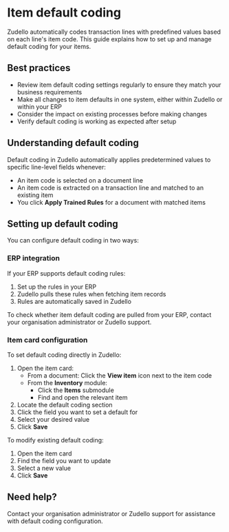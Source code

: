 # Item default coding

Zudello automatically codes transaction lines with predefined values based on each line's item code. This guide explains how to set up and manage default coding for your items.

## Best practices

- Review item default coding settings regularly to ensure they match your business requirements
- Make all changes to item defaults in one system, either within Zudello or within your ERP
- Consider the impact on existing processes before making changes
- Verify default coding is working as expected after setup

## Understanding default coding

Default coding in Zudello automatically applies predetermined values to specific line-level fields whenever:

- An item code is selected on a document line
- An item code is extracted on a transaction line and matched to an existing item
- You click **Apply Trained Rules** for a document with matched items

## Setting up default coding

You can configure default coding in two ways:

### ERP integration

If your ERP supports default coding rules:

1. Set up the rules in your ERP
2. Zudello pulls these rules when fetching item records
3. Rules are automatically saved in Zudello

To check whether item default coding are pulled from your ERP, contact your organisation administrator or Zudello support.

### Item card configuration

To set default coding directly in Zudello:

1. Open the item card:
    - From a document: Click the **View item** icon next to the item code
    - From the **Inventory** module:
        - Click the **Items** submodule
        - Find and open the relevant item
2. Locate the default coding section
3. Click the field you want to set a default for
4. Select your desired value
5. Click **Save**

To modify existing default coding:

1. Open the item card
2. Find the field you want to update
3. Select a new value
4. Click **Save**

## Need help?

Contact your organisation administrator or Zudello support for assistance with default coding configuration.